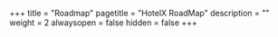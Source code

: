 +++
title = "Roadmap"
pagetitle = "HotelX RoadMap"
description = ""
weight = 2
alwaysopen = false
hidden = false
+++
